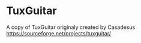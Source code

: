 # TuxGuitar
A copy of TuxGuitar originaly created by Casadesus https://sourceforge.net/projects/tuxguitar/
